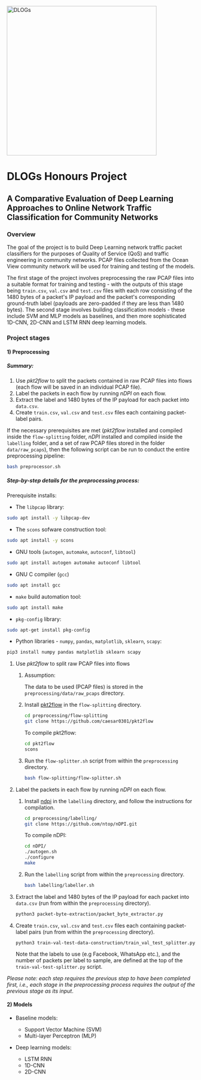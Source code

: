 <br>
<img src="logo.png" alt="DLOGs" width="400"/>

# DLOGs Honours Project 
## A Comparative Evaluation of Deep Learning Approaches to Online Network Traffic Classification for Community Networks

### Overview

The goal of the project is to build Deep Learning network traffic packet classifiers for the purposes of Quality of Service (QoS) and traffic engineering in community networks. PCAP files collected from the Ocean View community network will be used for training and testing of the models. 

The first stage of the project involves preprocessing the raw PCAP files into a suitable format for training and testing - with the outputs of this stage being `train.csv`, `val.csv` and `test.csv` files with each row consisting of the 1480 bytes of a packet's IP payload and the packet's corresponding ground-truth label (payloads are zero-padded if they are less than 1480 bytes). The second stage involves building classification models - these include SVM and MLP models as baselines, and then more sophisticated 1D-CNN, 2D-CNN and LSTM RNN deep learning models.

### Project stages

#### 1) Preprocessing

##### Summary:

1. Use *pkt2flow* to split the packets contained in raw PCAP files into flows (each flow will be saved in an individual PCAP file).
2. Label the packets in each flow by running *nDPI* on each flow.
3. Extract the label and 1480 bytes of the IP payload for each packet into `data.csv`.
4. Create `train.csv`, `val.csv` and `test.csv` files each containing packet-label pairs.

If the necessary prerequisites are met (*pkt2flow* installed and compiled inside the `flow-splitting` folder, *nDPI* installed and compiled inside the `labelling` folder, and a set of raw PCAP files stored in the folder `data/raw_pcaps`), then the following script can be run to conduct the entire preprocessing pipeline:

```bash
bash preprocessor.sh
```

##### Step-by-step details for the preprocessing process:

Prerequisite installs:

- The `libpcap` library:

```bash
sudo apt install -y libpcap-dev
```

- The `scons` sofware construction tool:

```bash
sudo apt install -y scons
```

- GNU tools (`autogen`, `automake`, `autoconf`, `libtool`)
```bash
sudo apt install autogen automake autoconf libtool
```

- GNU C compiler (`gcc`)
```bash
sudo apt install gcc
```

- `make` build automation tool:
```bash
sudo apt install make
```

- `pkg-config` library:
```bash
sudo apt-get install pkg-config
```

- Python libraries - `numpy`, `pandas`, `matplotlib`, `sklearn`, `scapy`:
```bash
pip3 install numpy pandas matplotlib sklearn scapy
```

1. Use *pkt2flow* to split raw PCAP files into flows

    1. Assumption:

        The data to be used (PCAP files) is stored in the `preprocessing/data/raw_pcaps` directory.

    2. Install [pkt2flow](https://github.com/caesar0301/pkt2flow) in the `flow-splitting` directory.

        ```bash
        cd preprocessing/flow-splitting
        git clone https://github.com/caesar0301/pkt2flow
        ```

        To compile pkt2flow:
        ```bash
        cd pkt2flow
        scons
        ```

    3.  Run the `flow-splitter.sh` script from within the `preprocessing` directory.
        ```bash
        bash flow-splitting/flow-splitter.sh
        ```
        

2. Label the packets in each flow by running *nDPI* on each flow.

    1. Install [ndpi](https://github.com/ntop/nDPI) in the `labelling` directory, and follow the instructions for compilation.

        ```bash
        cd preprocessing/labelling/
        git clone https://github.com/ntop/nDPI.git
        ```
        To compile nDPI:
        ```bash
        cd nDPI/
        ./autogen.sh
        ./configure
        make
        ```

    2. Run the `labelling` script from within the `preprocessing` directory.
        ```bash
        bash labelling/labeller.sh
        ```

3. Extract the label and 1480 bytes of the IP payload for each packet into `data.csv` (run from within the `preprocessing` directory).
    
    ```bash
    python3 packet-byte-extraction/packet_byte_extractor.py
    ```

4. Create `train.csv`, `val.csv` and `test.csv` files each containing packet-label pairs (run from within the `preprocessing` directory).

    ```python3
    python3 train-val-test-data-construction/train_val_test_splitter.py
    ```

    Note that the labels to use (e.g Facebook, WhatsApp etc.), and the number of packets per label to sample, are defined at the top of the `train-val-test-splitter.py` script.

*Please note: each step requires the previous step to have been completed first, i.e., each stage in the preprocessing process requires the output of the previous stage as its input*.

#### 2) Models

- Baseline models:
    -   Support Vector Machine (SVM)
    -   Multi-layer Perceptron (MLP)

- Deep learning models:
    -   LSTM RNN
    -   1D-CNN
    -   2D-CNN
